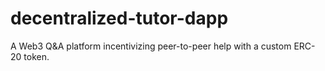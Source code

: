 # decentralized-tutor-dapp
A Web3 Q&amp;A platform incentivizing peer-to-peer help with a custom ERC-20 token.

